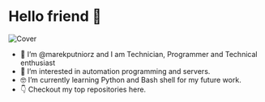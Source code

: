 # Hello friend :wave:


![Cover](https://user-images.githubusercontent.com/83577637/211665491-313d7cd9-f1fc-4027-9da4-edfce33cbf13.png)



- 👋  I’m @marekputniorz and I am Technician, Programmer and Technical enthusiast
- :rocket:  I’m interested in automation programming and servers.
- :nerd_face:  I’m currently learning Python and Bash shell for my future work.
- :point_down:  Checkout my top repositories here.


